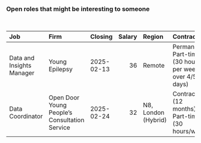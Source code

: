 
<!-- README.md is generated from README.Rmd. Please edit that file -->

### Open roles that might be interesting to someone

<br/>

<table>
<thead>
<tr>
<th style="text-align:left;">
Job
</th>
<th style="text-align:left;">
Firm
</th>
<th style="text-align:left;">
Closing
</th>
<th style="text-align:right;">
Salary
</th>
<th style="text-align:left;">
Region
</th>
<th style="text-align:left;">
Contract
</th>
</tr>
</thead>
<tbody>
<tr>
<td style="text-align:left;">
Data and Insights Manager
</td>
<td style="text-align:left;">
Young Epilepsy
</td>
<td style="text-align:left;">
2025-02-13
</td>
<td style="text-align:right;">
36
</td>
<td style="text-align:left;">
Remote
</td>
<td style="text-align:left;">
Permanent, Part-time (30 hours per week over 4/5 days)
</td>
</tr>
<tr>
<td style="text-align:left;">
Data Coordinator
</td>
<td style="text-align:left;">
Open Door Young People’s Consultation Service
</td>
<td style="text-align:left;">
2025-02-24
</td>
<td style="text-align:right;">
32
</td>
<td style="text-align:left;">
N8, London (Hybrid)
</td>
<td style="text-align:left;">
Contract (12 months), Part-time (30 hours/week)
</td>
</tr>
</tbody>
</table>
